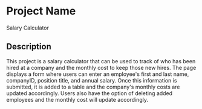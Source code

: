 # Project Name
Salary Calculator

## Description

This project is a salary calculator that can be used to track of who has been hired at a company and the monthly cost to keep those new hires.
The page displays a form where users can enter an employee's first and last name, companyID, position title, and annual salary.
Once this information is submitted, it is added to a table and the company's monthly costs are updated accordingly.
Users also have the option of deleting added employees and the monthly cost will update accordingly.


